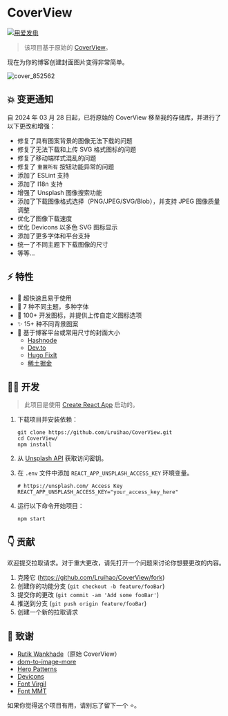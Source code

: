 # CoverView

[![用爱发电](https://badges.frapsoft.com/os/v1/open-source.svg?v=103)](https://github.com/Lruihao/CoverView)

> 该项目基于原始的 [CoverView](https://github.com/rutikwankhade/CoverView)。

现在为你的博客创建封面图片变得非常简单。

![cover_852562](https://github.com/Lruihao/CoverView/assets/33419593/f61407eb-fcba-4e78-8ee1-abd633f4c5a0)

## 💥 变更通知

自 2024 年 03 月 28 日起，已将原始的 CoverView 移至我的存储库，并进行了以下更改和增强：

- 修复了具有图案背景的图像无法下载的问题
- 修复了无法下载和上传 SVG 格式图标的问题
- 修复了移动端样式混乱的问题
- 修复了 `重置所有` 按钮功能异常的问题
- 添加了 ESLint 支持
- 添加了 I18n 支持
- 增强了 Unsplash 图像搜索功能
- 添加了下载图像格式选择（PNG/JPEG/SVG/Blob），并支持 JPEG 图像质量调整
- 优化了图像下载速度
- 优化 Devicons 以多色 SVG 图标显示
- 添加了更多字体和平台支持
- 统一了不同主题下下载图像的尺寸
- 等等...

## ⚡ 特性

- 🚀 超快速且易于使用
- 🌈 7 种不同主题，多种字体
- 🌠 100+ 开发图标，并提供上传自定义图标选项
- ✨ 15+ 种不同背景图案
- 💾 基于博客平台或常用尺寸的封面大小
  - [Hashnode](https://hashnode.com/)
  - [Dev.to](https://dev.to/)
  - [Hugo FixIt](https://github.com/hugo-fixit/FixIt)
  - [稀土掘金](https://juejin.cn/)

## 👩‍💻 开发

> 此项目是使用 [Create React App](https://github.com/facebook/create-react-app) 启动的。

1. 下载项目并安装依赖：

    ```shell
    git clone https://github.com/Lruihao/CoverView.git
    cd CoverView/
    npm install
    ```

2. 从 [Unsplash API](https://unsplash.com/developers) 获取访问密钥。
3. 在 `.env` 文件中添加 `REACT_APP_UNSPLASH_ACCESS_KEY` 环境变量。

    ```shell
    # https://unsplash.com/ Access Key
    REACT_APP_UNSPLASH_ACCESS_KEY="your_access_key_here"
    ```

4. 运行以下命令开始项目：

    ```shell
    npm start
    ```

## 👇 贡献

欢迎提交拉取请求。对于重大更改，请先打开一个问题来讨论你想要更改的内容。

1. 克隆它 (<https://github.com/Lruihao/CoverView/fork>)
2. 创建你的功能分支 (`git checkout -b feature/fooBar`)
3. 提交你的更改 (`git commit -am 'Add some fooBar'`)
4. 推送到分支 (`git push origin feature/fooBar`)
5. 创建一个新的拉取请求

## 🙏 致谢

- [Rutik Wankhade](https://github.com/rutikwankhade)（原始 CoverView）
- [dom-to-image-more](https://github.com/1904labs/dom-to-image-more)
- [Hero Patterns](https://www.heropatterns.com/)
- [Devicons](https://github.com/devicons/devicon)
- [Font Virgil](https://github.com/excalidraw/virgil)
- [Font MMT](https://github.com/Lruihao/MMT)

如果你觉得这个项目有用，请别忘了留下一个 ⭐。
